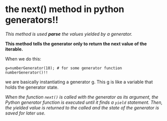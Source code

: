 # the next() method in python generators!!

_This method is used **parse** the values yielded by a generator._

**This method tells the generator only to return the next value of the iterable.**

When we do this:

```python3
g=numberGenerator(10); # for some generator function numberGenerator()!!
```

we are basically instantiating a generator g. This g is like a variable that holds the generator state.

_When the function `next()` is called with the generator as its argument, the Python generator function is executed until it finds a `yield`_
_statement. Then, the yielded value is returned to the called and the state of the generator is saved for later use._

